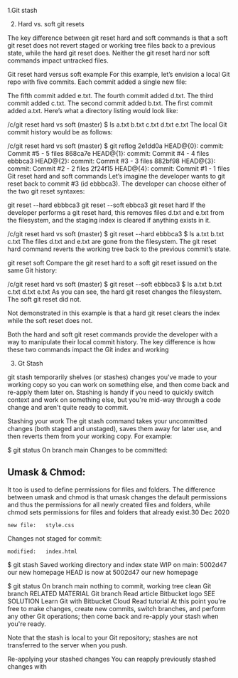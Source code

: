 1.Git stash

2. Hard vs. soft git resets

The key difference between git reset hard and soft commands is that a soft git reset does not revert staged or working tree files back to a previous state, while the hard git reset does.
Neither the git reset hard nor soft commands impact untracked files.

Git reset hard versus soft example
For this example, let’s envision a local Git repo with five commits. Each commit added a single new file:

The fifth commit added e.txt.
The fourth commit added d.txt.
The third commit added c.txt.
The second commit added b.txt.
The first commit added a.txt.
Here’s what a directory listing would look like:

/c/git reset hard vs soft (master)
$ ls
a.txt  b.txt  c.txt  d.txt  e.txt
The local Git commit history would be as follows:

/c/git reset hard vs soft (master)
$ git reflog
2e1dd0a HEAD@{0}: commit: Commit #5 - 5 files
868ca7e HEAD@{1}: commit: Commit #4 - 4 files
ebbbca3 HEAD@{2}: commit: Commit #3 - 3 files
882bf98 HEAD@{3}: commit: Commit #2 - 2 files
2f24f15 HEAD@{4}: commit: Commit #1 - 1 files
Git reset hard and soft commands
Let’s imagine the developer wants to git reset back to commit #3 (id ebbbca3). The developer can choose either of the two git reset syntaxes:

git reset --hard ebbbca3
git reset --soft ebbca3
git reset hard
If the developer performs a git reset hard, this removes files d.txt and e.txt from the filesystem, and the staging index is cleared if anything exists in it.

/c/git reset hard vs soft (master)
$ git reset --hard ebbbca3
$ ls
a.txt b.txt c.txt
The files d.txt and e.txt are gone from the filesystem. The git reset hard command reverts the working tree back to the previous commit’s state.

git reset soft
Compare the git reset hard to a soft git reset issued on the same Git history:

/c/git reset hard vs soft (master)
$ git reset --soft ebbbca3
$ ls
a.txt b.txt c.txt d.txt e.txt
As you can see, the hard git reset changes the filesystem. The soft git reset did not.

Not demonstrated in this example is that a hard git reset clears the index while the soft reset does not.

Both the hard and soft git reset commands provide the developer with a way to manipulate their local commit history. The key difference is how these two commands impact the Git index and working 

3. Gt Stash

git stash temporarily shelves (or stashes) changes you've made to your working copy so you can work on something else, and then come back and re-apply them later on. Stashing is handy if you need to quickly switch context and work on something else, but you're mid-way through a code change and aren't quite ready to commit.

Stashing your work
The git stash command takes your uncommitted changes (both staged and unstaged), saves them away for later use, and then reverts them from your working copy. For example:

$ git status
On branch main
Changes to be committed:

## Umask & Chmod:

It too is used to define permissions for files and folders. The difference between umask and chmod is that umask changes the default permissions and thus the permissions for all newly created files and folders, while chmod sets permissions for files and folders that already exist.30 Dec 2020


    new file:   style.css

Changes not staged for commit:

    modified:   index.html

$ git stash
Saved working directory and index state WIP on main: 5002d47 our new homepage
HEAD is now at 5002d47 our new homepage

$ git status
On branch main
nothing to commit, working tree clean
Git branch
RELATED MATERIAL
Git branch
Read article
Bitbucket logo
SEE SOLUTION
Learn Git with Bitbucket Cloud
Read tutorial
At this point you're free to make changes, create new commits, switch branches, and perform any other Git operations; then come back and re-apply your stash when you're ready.

Note that the stash is local to your Git repository; stashes are not transferred to the server when you push.

Re-applying your stashed changes
You can reapply previously stashed changes with 

